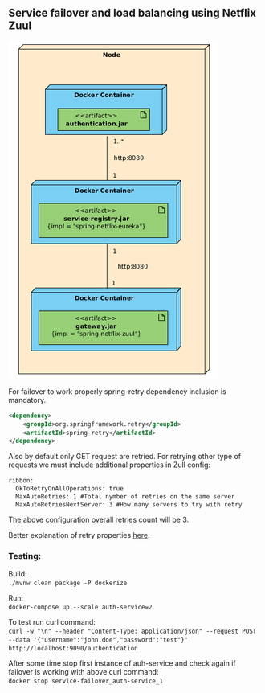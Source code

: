## Service failover and load balancing using Netflix Zuul
 
 ![](docs/deployment.png)

For failover to work properly spring-retry dependency inclusion is mandatory.

```xml
<dependency>
    <groupId>org.springframework.retry</groupId>
    <artifactId>spring-retry</artifactId>
</dependency>
```

Also by default only GET request are retried. For retrying other type of requests we must include additional properties in Zull config:

```
ribbon:
  OkToRetryOnAllOperations: true
  MaxAutoRetries: 1 #Total nymber of retries on the same server
  MaxAutoRetriesNextServer: 3 #How many servers to try with retry
```
The above configuration overall retries count will be 3.

Better explanation of retry properties [here](http://ryanjbaxter.com/cloud/spring%20cloud/spring/2017/03/15/retrying-http-requests-in-spring-cloud-netflix.html).


### Testing:

 Build:  
 `./mvnw clean package -P dockerize`
 
 Run:  
 `docker-compose up --scale auth-service=2`
 
 To test run curl command:  
 `curl -w "\n" --header "Content-Type: application/json" --request POST --data '{"username":"john.doe","password":"test"}' http://localhost:9090/authentication`
 
 After some time stop first instance of auh-service and check again if failover is working with above curl command:  
 `docker stop service-failover_auth-service_1`